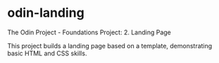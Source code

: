 # odin-landing

The Odin Project - Foundations Project: 2. Landing Page 

This project builds a landing page based on a template, demonstrating basic HTML and CSS skills.